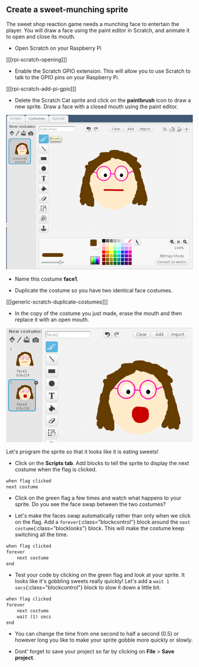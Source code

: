## Create a sweet-munching sprite

The sweet shop reaction game needs a munching face to entertain the player. You will draw a face using the paint editor in Scratch, and animate it to open and close its mouth.

- Open Scratch on your Raspberry Pi

[[[rpi-scratch-opening]]]

- Enable the Scratch GPIO extension. This will allow you to use Scratch to talk to the GPIO pins on your Raspberry Pi.

[[[rpi-scratch-add-pi-gpio]]]

- Delete the Scratch Cat sprite and click on the **paintbrush** icon to draw a new sprite. Draw a face with a closed mouth using the paint editor.

![Closed mouth face](images/closed-face.png)

- Name this costume **face1**.

- Duplicate the costume so you have two identical face costumes.

[[[generic-scratch-duplicate-costumes]]]

- In the copy of the costume you just made, erase the mouth and then replace it with an open mouth.

![Open mouth face](images/open-face.png)

Let's program the sprite so that it looks like it is eating sweets!

- Click on the **Scripts tab**. Add blocks to tell the sprite to display the next costume when the flag is clicked.

```blocks
when flag clicked
next costume
```

+ Click on the green flag a few times and watch what happens to your sprite. Do you see the face swap between the two costumes?

+ Let's make the faces swap automatically rather than only when we click on the flag. Add a `forever`{:class="blockcontrol"} block around the `next costume`{:class="blocklooks"} block. This will make the costume keep switching all the time.

```blocks
when flag clicked
forever
    next costume
end
```

+ Test your code by clicking on the green flag and look at your sprite. It looks like it's gobbling sweets really quickly! Let's add a `wait 1 secs`{:class="blockcontrol"} block to slow it down a little bit.

```blocks
when flag clicked
forever
    next costume
    wait (1) secs
end
```

- You can change the time from one second to half a second (0.5) or however long you like to make your sprite gobble more quickly or slowly.  

- Dont' forget to save your project so far by clicking on **File** > **Save project**.
